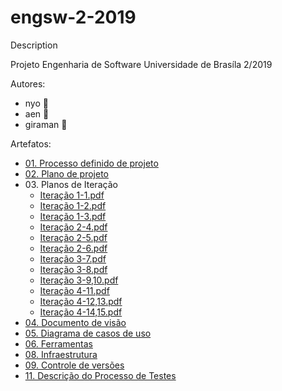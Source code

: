 # engsw-2-2019
Description

Projeto Engenharia de Software
Universidade de Brasíla
2/2019

Autores:
* nyo :leopard:
* aen :fox_face:
* giraman :tiger2:


Artefatos:

* [01. Processo definido de projeto](https://github.com/Aendur/engsw-2-2019/blob/master/01.%20Processo%20definido%20de%20projeto/Project%20Defined%20Process.pdf)
* [02. Plano de projeto](https://github.com/Aendur/engsw-2-2019/blob/master/02.%20Plano%20de%20projeto/Plano%20de%20projeto.pdf)
* 03\. Planos de Iteração
    * [Iteração 1-1.pdf](https://github.com/Aendur/engsw-2-2019/blob/master/03.%20Planos%20de%20itera%C3%A7%C3%A3o/Itera%C3%A7%C3%A3o%201-1.pdf)
    * [Iteração 1-2.pdf](https://github.com/Aendur/engsw-2-2019/blob/master/03.%20Planos%20de%20itera%C3%A7%C3%A3o/Itera%C3%A7%C3%A3o%201-2.pdf)
    * [Iteração 1-3.pdf](https://github.com/Aendur/engsw-2-2019/blob/master/03.%20Planos%20de%20itera%C3%A7%C3%A3o/Itera%C3%A7%C3%A3o%201-3.pdf)
    * [Iteração 2-4.pdf](https://github.com/Aendur/engsw-2-2019/blob/master/03.%20Planos%20de%20itera%C3%A7%C3%A3o/Itera%C3%A7%C3%A3o%202-4.pdf)
    * [Iteração 2-5.pdf](https://github.com/Aendur/engsw-2-2019/blob/master/03.%20Planos%20de%20itera%C3%A7%C3%A3o/Itera%C3%A7%C3%A3o%202-5.pdf)
    * [Iteração 2-6.pdf](https://github.com/Aendur/engsw-2-2019/blob/master/03.%20Planos%20de%20itera%C3%A7%C3%A3o/Itera%C3%A7%C3%A3o%202-6.pdf)
    * [Iteração 3-7.pdf](https://github.com/Aendur/engsw-2-2019/blob/master/03.%20Planos%20de%20itera%C3%A7%C3%A3o/Itera%C3%A7%C3%A3o%203-7.pdf)
    * [Iteração 3-8.pdf](https://github.com/Aendur/engsw-2-2019/blob/master/03.%20Planos%20de%20itera%C3%A7%C3%A3o/Itera%C3%A7%C3%A3o%203-8.pdf)
    * [Iteração 3-9,10.pdf](https://github.com/Aendur/engsw-2-2019/blob/master/03.%20Planos%20de%20itera%C3%A7%C3%A3o/Itera%C3%A7%C3%A3o%203-9,10.pdf)
    * [Iteração 4-11.pdf](https://github.com/Aendur/engsw-2-2019/blob/master/03.%20Planos%20de%20itera%C3%A7%C3%A3o/Itera%C3%A7%C3%A3o%204-11.pdf)
    * [Iteração 4-12,13.pdf](https://github.com/Aendur/engsw-2-2019/blob/master/03.%20Planos%20de%20itera%C3%A7%C3%A3o/Itera%C3%A7%C3%A3o%204-12,13.pdf)
    * [Iteração 4-14,15.pdf](https://github.com/Aendur/engsw-2-2019/blob/master/03.%20Planos%20de%20itera%C3%A7%C3%A3o/Itera%C3%A7%C3%A3o%204-14,15.pdf)
* [04. Documento de visão](https://github.com/Aendur/engsw-2-2019/blob/master/04.%20Documento%20de%20vis%C3%A3o/Documento%20de%20vis%C3%A3o.pdf)
* [05. Diagrama de casos de uso](https://github.com/Aendur/engsw-2-2019/blob/master/05.%20Diagrama%20de%20casos%20de%20uso/Diagrama%20de%20casos%20de%20uso.pdf)
* [06. Ferramentas](https://github.com/Aendur/engsw-2-2019/blob/master/06.%20Ferramentas/Ferramentas.pdf)
* [08. Infraestrutura](https://github.com/Aendur/engsw-2-2019/blob/master/08.%20Infraestrutura/Infraestrutura.pdf)
* [09. Controle de versões](https://github.com/Aendur/engsw-2-2019/blob/master/09.%20Controle%20de%20versões/Controle%20de%20versões.pdf)
* [11. Descrição do Processo de Testes](https://github.com/Aendur/engsw-2-2019/blob/master/11.%20Descri%C3%A7%C3%A3o%20do%20Processo%20de%20Testes/Descri%C3%A7%C3%A3o%20do%20Processo%20de%20Testes%20Adotado.pdf)

